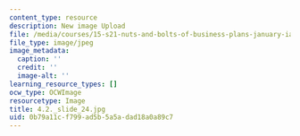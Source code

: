 ```yaml
---
content_type: resource
description: New image Upload
file: /media/courses/15-s21-nuts-and-bolts-of-business-plans-january-iap-2014/0b79a11cf799ad5b5a5adad18a0a89c7_4.2._slide_24.jpg
file_type: image/jpeg
image_metadata:
  caption: ''
  credit: ''
  image-alt: ''
learning_resource_types: []
ocw_type: OCWImage
resourcetype: Image
title: 4.2._slide_24.jpg
uid: 0b79a11c-f799-ad5b-5a5a-dad18a0a89c7
---
```

